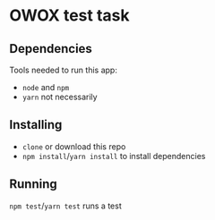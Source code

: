 # OWOX test task

## Dependencies
Tools needed to run this app:
* `node` and `npm`
* `yarn` not necessarily

## Installing
* `clone` or download this repo
* `npm install`/`yarn install` to install dependencies

## Running
`npm test`/`yarn test` runs a test
